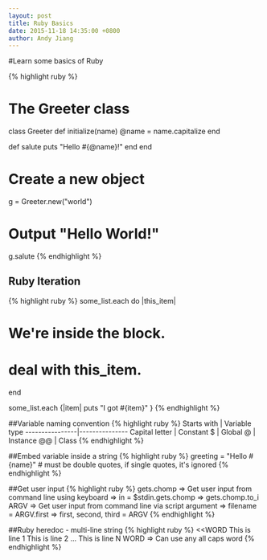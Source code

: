 ```yaml
---
layout: post
title: Ruby Basics
date: 2015-11-18 14:35:00 +0800
author: Andy Jiang
---
```


#Learn some basics of Ruby

{% highlight ruby %}
# The Greeter class
class Greeter
  def initialize(name)
    @name = name.capitalize
  end

  def salute
    puts "Hello #{@name}!"
  end
end
# Create a new object
g = Greeter.new("world")
# Output "Hello World!"
g.salute
{% endhighlight %}


## Ruby Iteration
{% highlight ruby %}
some_list.each do |this_item|
  # We're inside the block.
  # deal with this_item.
end

some_list.each {|item| puts "I got #{item}" }
{% endhighlight %}

##Variable naming convention
{% highlight ruby %}
Starts with     |  Variable type
----------------|---------------
Capital letter  |  Constant
      $         |  Global
      @         |  Instance
     @@         |  Class
{% endhighlight %}

##Embed variable inside a string
{% highlight ruby %}
  greeting = "Hello #{name}" # must be double quotes, if single quotes, it's ignored
{% endhighlight %}

##Get user input
{% highlight ruby %}
gets.chomp  => Get user input from command line using keyboard
            => in = $stdin.gets.chomp
            => gets.chomp.to_i
ARGV        => Get user input from command line via script argument
            => filename = ARGV.first
            => first, second, third = ARGV
{% endhighlight %}

##Ruby heredoc - multi-line string
{% highlight ruby %}
<<WORD
This is line 1
This is line 2
...
This is line N
WORD
=> Can use any all caps word
{% endhighlight %}
